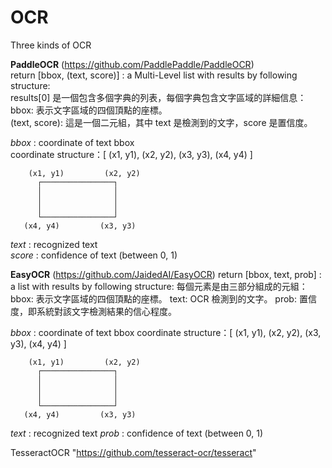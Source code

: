 # OCR
Three kinds of OCR

**PaddleOCR** (https://github.com/PaddlePaddle/PaddleOCR)<br>
return [bbox, (text, score)] : a Multi-Level list with results by following structure:<br>
     results[0] 是一個包含多個字典的列表，每個字典包含文字區域的詳細信息：<br>
          bbox: 表示文字區域的四個頂點的座標。<br>
          (text, score): 這是一個二元組，其中 text 是檢測到的文字，score 是置信度。<br>

*bbox* : coordinate of text bbox<br>
     coordinate structure：[ (x1, y1), (x2, y2), (x3, y3), (x4, y4) ]<br>
   
        (x1, y1)         (x2, y2)
          ┌────────────────┐
          │                │
          │                │
          │                │
          └────────────────┘
       (x4, y4)         (x3, y3)

*text* : recognized text<br>
*score* : confidence of text (between 0, 1)<br>



**EasyOCR** (https://github.com/JaidedAI/EasyOCR)
return [bbox, text, prob] : a list with results by following structure:
     每個元素是由三部分組成的元組：
          bbox: 表示文字區域的四個頂點的座標。
          text: OCR 檢測到的文字。
          prob: 置信度，即系統對該文字檢測結果的信心程度。

*bbox* : coordinate of text bbox
     coordinate structure：[ (x1, y1), (x2, y2), (x3, y3), (x4, y4) ]
   
        (x1, y1)         (x2, y2)
          ┌────────────────┐
          │                │
          │                │
          │                │
          └────────────────┘
       (x4, y4)         (x3, y3)

*text* : recognized text
*prob* : confidence of text (between 0, 1)


TesseractOCR
"https://github.com/tesseract-ocr/tesseract"
